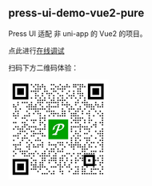 ## press-ui-demo-vue2-pure

Press UI 适配 非 uni-app 的 Vue2 的项目。

点此进行[在线调试](https://stackblitz.com/~/github.com/novlan1/press-ui-demo-vue2-pure)

扫码下方二维码体验：

<img src="./image/demo-vue2-pure.gif" width="200" />
